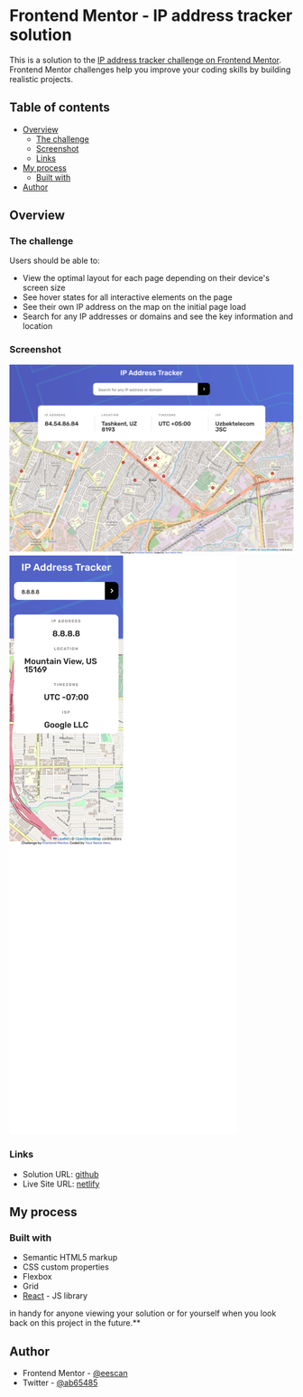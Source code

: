 # Frontend Mentor - IP address tracker solution

This is a solution to the [IP address tracker challenge on Frontend Mentor](https://www.frontendmentor.io/challenges/ip-address-tracker-I8-0yYAH0). Frontend Mentor challenges help you improve your coding skills by building realistic projects.

## Table of contents

-   [Overview](#overview)
    -   [The challenge](#the-challenge)
    -   [Screenshot](#screenshot)
    -   [Links](#links)
-   [My process](#my-process)
    -   [Built with](#built-with)
-   [Author](#author)

## Overview

### The challenge

Users should be able to:

-   View the optimal layout for each page depending on their device's screen size
-   See hover states for all interactive elements on the page
-   See their own IP address on the map on the initial page load
-   Search for any IP addresses or domains and see the key information and location

### Screenshot

![desktop screenshot](./src/screenshots/desktop.png)
![mobile screenshot](./src/screenshots/mobile.png)

### Links

-   Solution URL: [github](https://github.com/iskandar13abdurakhmonov/ip-address-tracker)
-   Live Site URL: [netlify](https://master--zippy-toffee-c65aac.netlify.app/)

## My process

### Built with

-   Semantic HTML5 markup
-   CSS custom properties
-   Flexbox
-   Grid
-   [React](https://reactjs.org/) - JS library

in handy for anyone viewing your solution or for yourself when you look back on this project in the future.\*\*

## Author

-   Frontend Mentor - [@eescan](https://www.frontendmentor.io/profile/eescan)
-   Twitter - [@ab65485](https://www.twitter.com/@ab65485)
